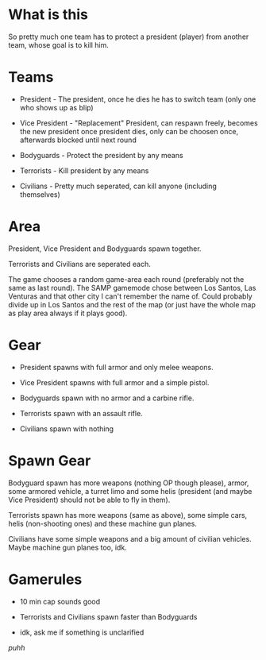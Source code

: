 # What is this
So pretty much one team has to protect a president (player) from another team, whose goal is to kill him.

# Teams
* President - The president, once he dies he has to switch team (only one who shows up as blip)

* Vice President - "Replacement" President, can respawn freely, becomes the new president once president dies, only can be choosen once, afterwards blocked until next round

* Bodyguards - Protect the president by any means

* Terrorists - Kill president by any means

* Civilians - Pretty much seperated, can kill anyone (including themselves)

# Area
President, Vice President and Bodyguards spawn together.

Terrorists and Civilians are seperated each.

The game chooses a random game-area each round (preferably not the same as last round). The SAMP gamemode chose between Los Santos, Las Venturas and that other city I can't remember the name of. Could probably divide up in Los Santos and the rest of the map (or just have the whole map as play area always if it plays good).

# Gear
* President spawns with full armor and only melee weapons.

* Vice President spawns with full armor and a simple pistol.
 
* Bodyguards spawn with no armor and a carbine rifle.
 
* Terrorists spawn with an assault rifle.
 
* Civilians spawn with nothing

# Spawn Gear
Bodyguard spawn has more weapons (nothing OP though please), armor, some armored vehicle, a turret limo and some helis (president (and maybe Vice President) should not be able to fly in them).

Terrorists spawn has more weapons (same as above), some simple cars, helis (non-shooting ones) and these machine gun planes.

Civilians have some simple weapons and a big amount of civilian vehicles. Maybe machine gun planes too, idk.

# Gamerules
* 10 min cap sounds good

* Terrorists and Civilians spawn faster than Bodyguards

* idk, ask me if something is unclarified

_puhh_